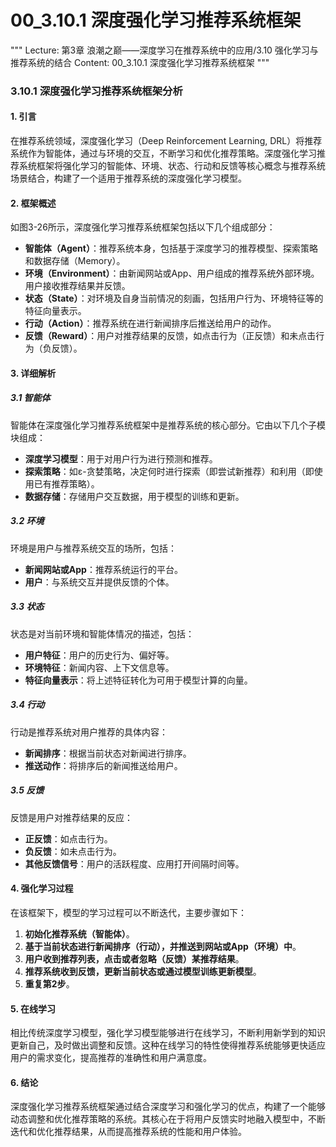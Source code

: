 # 00_3.10.1 深度强化学习推荐系统框架

"""
Lecture: 第3章 浪潮之巅——深度学习在推荐系统中的应用/3.10 强化学习与推荐系统的结合
Content: 00_3.10.1 深度强化学习推荐系统框架
"""

### 3.10.1 深度强化学习推荐系统框架分析

#### 1. 引言

在推荐系统领域，深度强化学习（Deep Reinforcement Learning, DRL）将推荐系统作为智能体，通过与环境的交互，不断学习和优化推荐策略。深度强化学习推荐系统框架将强化学习的智能体、环境、状态、行动和反馈等核心概念与推荐系统场景结合，构建了一个适用于推荐系统的深度强化学习模型。

#### 2. 框架概述

如图3-26所示，深度强化学习推荐系统框架包括以下几个组成部分：

- **智能体（Agent）**：推荐系统本身，包括基于深度学习的推荐模型、探索策略和数据存储（Memory）。
- **环境（Environment）**：由新闻网站或App、用户组成的推荐系统外部环境。用户接收推荐结果并反馈。
- **状态（State）**：对环境及自身当前情况的刻画，包括用户行为、环境特征等的特征向量表示。
- **行动（Action）**：推荐系统在进行新闻排序后推送给用户的动作。
- **反馈（Reward）**：用户对推荐结果的反馈，如点击行为（正反馈）和未点击行为（负反馈）。

#### 3. 详细解析

##### 3.1 智能体

智能体在深度强化学习推荐系统框架中是推荐系统的核心部分。它由以下几个子模块组成：

- **深度学习模型**：用于对用户行为进行预测和推荐。
- **探索策略**：如ε-贪婪策略，决定何时进行探索（即尝试新推荐）和利用（即使用已有推荐策略）。
- **数据存储**：存储用户交互数据，用于模型的训练和更新。

##### 3.2 环境

环境是用户与推荐系统交互的场所，包括：

- **新闻网站或App**：推荐系统运行的平台。
- **用户**：与系统交互并提供反馈的个体。

##### 3.3 状态

状态是对当前环境和智能体情况的描述，包括：

- **用户特征**：用户的历史行为、偏好等。
- **环境特征**：新闻内容、上下文信息等。
- **特征向量表示**：将上述特征转化为可用于模型计算的向量。

##### 3.4 行动

行动是推荐系统对用户推荐的具体内容：

- **新闻排序**：根据当前状态对新闻进行排序。
- **推送动作**：将排序后的新闻推送给用户。

##### 3.5 反馈

反馈是用户对推荐结果的反应：

- **正反馈**：如点击行为。
- **负反馈**：如未点击行为。
- **其他反馈信号**：用户的活跃程度、应用打开间隔时间等。

#### 4. 强化学习过程

在该框架下，模型的学习过程可以不断迭代，主要步骤如下：

1. **初始化推荐系统（智能体）**。
2. **基于当前状态进行新闻排序（行动），并推送到网站或App（环境）中**。
3. **用户收到推荐列表，点击或者忽略（反馈）某推荐结果**。
4. **推荐系统收到反馈，更新当前状态或通过模型训练更新模型**。
5. **重复第2步**。

#### 5. 在线学习

相比传统深度学习模型，强化学习模型能够进行在线学习，不断利用新学到的知识更新自己，及时做出调整和反馈。这种在线学习的特性使得推荐系统能够更快适应用户的需求变化，提高推荐的准确性和用户满意度。

#### 6. 结论

深度强化学习推荐系统框架通过结合深度学习和强化学习的优点，构建了一个能够动态调整和优化推荐策略的系统。其核心在于将用户反馈实时地融入模型中，不断迭代和优化推荐结果，从而提高推荐系统的性能和用户体验。